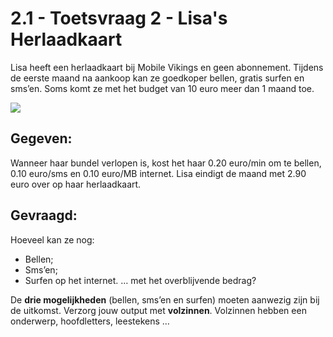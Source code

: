 # 2.1 - Toetsvraag 2 - Lisa's Herlaadkaart

Lisa heeft een herlaadkaart bij Mobile Vikings en geen abonnement. 
Tijdens de eerste maand na aankoop kan ze goedkoper bellen, gratis surfen en sms’en. 
Soms komt ze met het budget van 10 euro meer dan 1 maand toe. 

<img src="/Vierkant-Oudheid.png"/>

## Gegeven: 
Wanneer haar bundel verlopen is, kost het haar 0.20 euro/min om te bellen, 0.10 euro/sms en 0.10 euro/MB internet.
Lisa eindigt de maand met 2.90 euro over op haar herlaadkaart. 


## Gevraagd:
Hoeveel kan ze nog: 
* Bellen;
* Sms’en;
* Surfen op het internet.
… met het overblijvende bedrag? 

De **drie mogelijkheden** (bellen, sms’en en surfen) moeten aanwezig zijn bij de uitkomst. 
Verzorg jouw output met **volzinnen**. Volzinnen hebben een onderwerp, hoofdletters, leestekens … 


